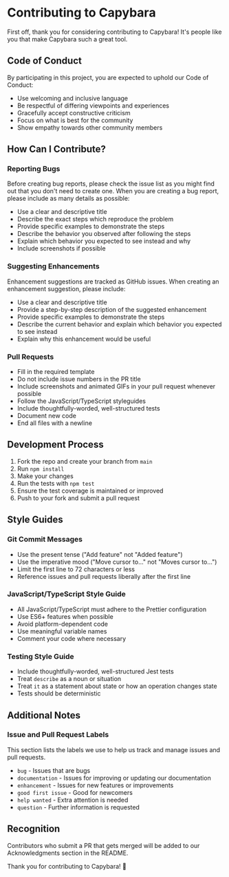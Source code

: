 # Contributing to Capybara

First off, thank you for considering contributing to Capybara! It's people like you that make Capybara such a great tool.

## Code of Conduct

By participating in this project, you are expected to uphold our Code of Conduct:

- Use welcoming and inclusive language
- Be respectful of differing viewpoints and experiences
- Gracefully accept constructive criticism
- Focus on what is best for the community
- Show empathy towards other community members

## How Can I Contribute?

### Reporting Bugs

Before creating bug reports, please check the issue list as you might find out that you don't need to create one. When you are creating a bug report, please include as many details as possible:

- Use a clear and descriptive title
- Describe the exact steps which reproduce the problem
- Provide specific examples to demonstrate the steps
- Describe the behavior you observed after following the steps
- Explain which behavior you expected to see instead and why
- Include screenshots if possible

### Suggesting Enhancements

Enhancement suggestions are tracked as GitHub issues. When creating an enhancement suggestion, please include:

- Use a clear and descriptive title
- Provide a step-by-step description of the suggested enhancement
- Provide specific examples to demonstrate the steps
- Describe the current behavior and explain which behavior you expected to see instead
- Explain why this enhancement would be useful

### Pull Requests

- Fill in the required template
- Do not include issue numbers in the PR title
- Include screenshots and animated GIFs in your pull request whenever possible
- Follow the JavaScript/TypeScript styleguides
- Include thoughtfully-worded, well-structured tests
- Document new code
- End all files with a newline

## Development Process

1. Fork the repo and create your branch from `main`
2. Run `npm install`
3. Make your changes
4. Run the tests with `npm test`
5. Ensure the test coverage is maintained or improved
6. Push to your fork and submit a pull request

## Style Guides

### Git Commit Messages

- Use the present tense ("Add feature" not "Added feature")
- Use the imperative mood ("Move cursor to..." not "Moves cursor to...")
- Limit the first line to 72 characters or less
- Reference issues and pull requests liberally after the first line

### JavaScript/TypeScript Style Guide

- All JavaScript/TypeScript must adhere to the Prettier configuration
- Use ES6+ features when possible
- Avoid platform-dependent code
- Use meaningful variable names
- Comment your code where necessary

### Testing Style Guide

- Include thoughtfully-worded, well-structured Jest tests
- Treat `describe` as a noun or situation
- Treat `it` as a statement about state or how an operation changes state
- Tests should be deterministic

## Additional Notes

### Issue and Pull Request Labels

This section lists the labels we use to help us track and manage issues and pull requests.

- `bug` - Issues that are bugs
- `documentation` - Issues for improving or updating our documentation
- `enhancement` - Issues for new features or improvements
- `good first issue` - Good for newcomers
- `help wanted` - Extra attention is needed
- `question` - Further information is requested

## Recognition

Contributors who submit a PR that gets merged will be added to our Acknowledgments section in the README.

Thank you for contributing to Capybara! 🎉
